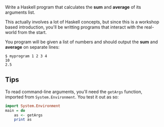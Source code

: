 Write a Haskell program that calculates the **sum** and **average** of its
arguments list.

This actually involves a lot of Haskell concepts, but since this is a workshop
based introduction, you'll be writting programs that interact with the
real-world from the start.

You program will be given a list of numbers and should output the **sum** and
**average** on separate lines:

    $ myprogram 1 2 3 4
    10
    2.5


## Tips
To read command-line arguments, you'll need the `getArgs` function, imported
from `System.Environment`. You test it out as so:

```haskell
import System.Environment
main = do
    as <- getArgs
    print as
```
